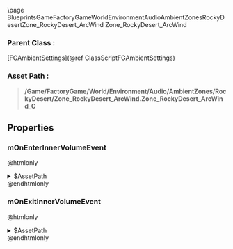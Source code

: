 \page BlueprintsGameFactoryGameWorldEnvironmentAudioAmbientZonesRockyDesertZone_RockyDesert_ArcWind Zone_RockyDesert_ArcWind
### Parent Class :
[FGAmbientSettings](@ref ClassScriptFGAmbientSettings)
### Asset Path :
<b><blockquote>/Game/FactoryGame/World/Environment/Audio/AmbientZones/RockyDesert/Zone_RockyDesert_ArcWind.Zone_RockyDesert_ArcWind_C</blockquote></b>
## Properties

### mOnEnterInnerVolumeEvent
@htmlonly
<details>
 <summary>$AssetPath</summary>
<b><a href="_blueprints_game_factory_game_world_environment_audio_ambient_zones_rocky_desert_play__zone__rocky_desert__arc_wind__stereo.html"><blockquote>Play_Zone_RockyDesert_ArcWind_Stereo</blockquote></a></b>
</details>
@endhtmlonly

### mOnExitInnerVolumeEvent
@htmlonly
<details>
 <summary>$AssetPath</summary>
<b><a href="_blueprints_game_factory_game_world_environment_audio_ambient_zones_rocky_desert_stop__zone__rocky_desert__arc_wind__stereo.html"><blockquote>Stop_Zone_RockyDesert_ArcWind_Stereo</blockquote></a></b>
</details>
@endhtmlonly

